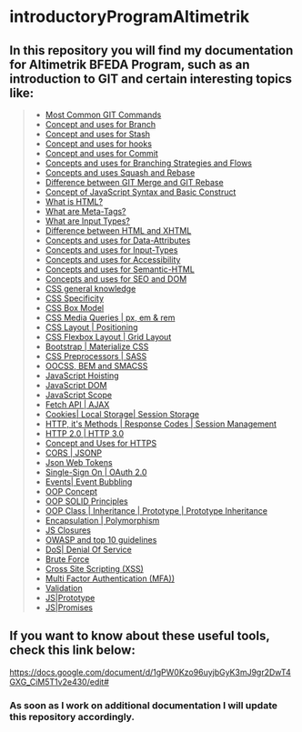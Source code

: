# introductoryProgramAltimetrik

## In this repository you will find my documentation for Altimetrik BFEDA Program, such as an introduction to GIT and certain interesting topics like:





>   * [Most Common GIT Commands](#Most-Common-GIT-Commands)
>   * [Concept and uses for Branch](#Concept-and-uses-for-Branch)
>   * [Concept and uses for Stash](#Concept-and-uses-for-Stash)
>   * [Concept and uses for hooks](#hooks)
>   * [Concept and uses for Commit](#Concept-and-uses-for-Commit)
>   * [Concepts and uses for Branching Strategies and Flows](#Concepts-and-uses-for-Branching-Strategies-and-Flows)
>   * [Concepts and uses Squash and Rebase](#Concepts-and-uses-for-Squash-and-Rebase)
>   * [Difference between GIT Merge and GIT Rebase](#Difference-between-GIT-Merge-and-GIT-Rebase)
>   * [Concept of JavaScript Syntax and Basic Construct](#Concept-of-JavaScript-Syntax-and-Basic-Construct)
>   * [What is HTML?](#What-is-HTML?)
>   * [What are Meta-Tags?](#What-are-Meta-Tags?)
>   * [What are Input Types?](#What-are-Input-Types?)
>   * [Difference between HTML and XHTML](#Difference-between-HTML-and-XHTML)
>   * [Concepts and uses for Data-Attributes](#Concepts-and-uses-for-Data-Attributes)
>   * [Concepts and uses for Input-Types](#Concepts-and-uses-for-Input-Types)
>   * [Concepts and uses for Accessibility](#Concepts-and-uses-for-Accessibility)
>   * [Concepts and uses for Semantic-HTML](#Concepts-and-uses-for-Semantic-HTML)
>   * [Concepts and uses for SEO and DOM](#Concepts-and-uses-for-SEO-and-DOM)
>   * [CSS general knowledge](#CSS-general-knowledge)
>   * [CSS Specificity](#CSS-Specificity)
>   * [CSS Box Model](#CSS-Box-model)
>   * [CSS Media Queries | px, em & rem](#Media-Queries-px-em-&-rem)
>   * [CSS Layout | Positioning](#CSS-Layout-|-Positioning)
>   * [CSS Flexbox Layout | Grid Layout](#CSS-Flexbox-Layout-|-Grid-Layout) 
>   * [Bootstrap | Materialize CSS](#Bootstrap-|-Materialize-CSS)
>   * [CSS Preprocessors | SASS](#Preprocessors-|-SASS)
>   * [OOCSS, BEM and SMACSS](#OOCSS-BEM-and-SMACSS)
>   * [JavaScript Hoisting](#JavaScript-Hoisting)
>   * [JavaScript DOM](#JavaScript-DOM)
>   * [JavaScript Scope](#JavaScript-Scope)
>   * [Fetch API | AJAX](#Fetch-API-AJAX)
>   * [Cookies| Local Storage| Session Storage](#Cookies-|-Local-Storage-|-Session-Storage)
>   * [HTTP, it's Methods | Response Codes | Session Management](#HTTP-its-Methods-|-Response-Codes-|-Session-Management)
>   * [HTTP 2.0 | HTTP 3.0](#HTTP-2.0-HTTP-|-3.0)
>   * [Concept and Uses for HTTPS](#Concepts-and-Uses-for-HTTPS)
>   * [CORS | JSONP](#CORS-|-JSONP)
>   * [Json Web Tokens](#Json-Web-Tokens)
>   * [Single-Sign On | OAuth 2.0](#Single-Sign-On-Oauth-2-0)
>   * [Events| Event Bubbling](#Events-Event-Bubbling)
>   * [OOP Concept](#OOP-Concept)
>   * [OOP SOLID Principles](#OOP-SOLID-Principles)
>   * [OOP Class | Inheritance | Prototype | Prototype Inheritance](#OOP-Class-|-Inheritance-|-Prototype-|-Prototype-Inheritance)
>   * [Encapsulation | Polymorphism](#Encapsulation-|-Polymorphism)
>   * [JS Closures](#Closures)
>   * [OWASP and top 10 guidelines](#OWASP-and-top-10-guidelines)
>   * [DoS| Denial Of Service](#DoS-|-Denial-Of-Service)
>   * [Brute Force](#Brute-Force)
>   * [Cross Site Scripting (XSS)](#Cross-Site-Scripting-XSS)
>   * [Multi Factor Authentication (MFA))](#Multi-Factor-Authentication-(MFA))
>   * [Validation](#Validation)
>   * [JS|Prototype](#JS-Prototype)
>   * [JS|Promises](#JS-Promises)





## If you want to know about these useful tools, check this link below:
 <https://docs.google.com/document/d/1gPW0Kzo96uyjbGyK3mJ9gr2DwT4GXG_CiM5T1v2e430/edit#>




### As soon as I work on additional documentation I will update this repository accordingly.



